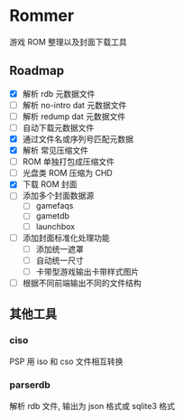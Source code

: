 # Rommer 

游戏 ROM 整理以及封面下载工具

## Roadmap

- [x] 解析 rdb 元数据文件
- [ ] 解析 no-intro dat 元数据文件
- [ ] 解析 redump dat 元数据文件
- [ ] 自动下载元数据文件
- [x] 通过文件名或序列号匹配元数据
- [x] 解析 常见压缩文件
- [ ] ROM 单独打包成压缩文件
- [ ] 光盘类 ROM 压缩为 CHD
- [x] 下载 ROM 封面
- [ ] 添加多个封面数据源
    - [ ] gamefaqs
    - [ ] gametdb
    - [ ] launchbox
- [ ] 添加封面标准化处理功能
    - [ ] 添加统一遮罩
    - [ ] 自动统一尺寸
    - [ ] 卡带型游戏输出卡带样式图片
- [ ] 根据不同前端输出不同的文件结构

## 其他工具

### ciso
PSP 用 iso 和 cso 文件相互转换

### parserdb
解析 rdb 文件, 输出为 json 格式或 sqlite3 格式
